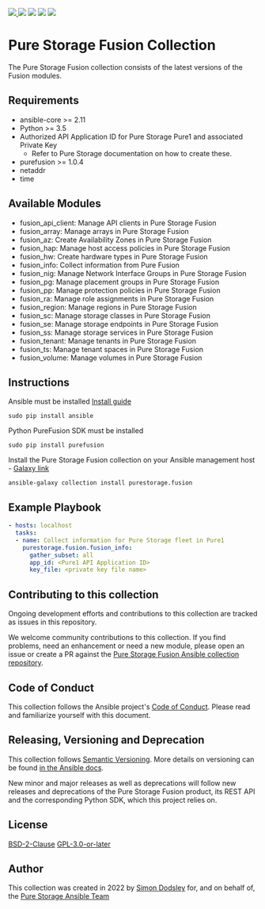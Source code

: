 <a href="https://github.com/Pure-Storage-Ansible/Fusion-Collection/releases/latest"><img src="https://img.shields.io/github/v/tag/Pure-Storage-Ansible/Fusion-Collection?label=release">
<a href="COPYING.GPLv3"><img src="https://img.shields.io/badge/license-GPL%20v3.0-brightgreen.svg"></a>
<img src="https://cla-assistant.io/readme/badge/Pure-Storage-Ansible/Fusion-Collection">
<img src="https://github.com/Pure-Storage-Ansible/Fusion-Collection/workflows/Pure%20Storage%20Ansible%20CI/badge.svg">
<a href="https://github.com/psf/black"><img src="https://img.shields.io/badge/code%20style-black-000000.svg"></a>

# Pure Storage Fusion Collection

The Pure Storage Fusion collection consists of the latest versions of the Fusion modules.

## Requirements

- ansible-core >= 2.11
- Python >= 3.5
- Authorized API Application ID for Pure Storage Pure1 and associated Private Key
  - Refer to Pure Storage documentation on how to create these. 
- purefusion >= 1.0.4
- netaddr
- time

## Available Modules

- fusion_api_client: Manage API clients in Pure Storage Fusion
- fusion_array: Manage arrays in Pure Storage Fusion
- fusion_az: Create Availability Zones in Pure Storage Fusion
- fusion_hap: Manage host access policies in Pure Storage Fusion
- fusion_hw: Create hardware types in Pure Storage Fusion
- fusion_info: Collect information from Pure Fusion
- fusion_nig: Manage Network Interface Groups in Pure Storage Fusion
- fusion_pg: Manage placement groups in Pure Storage Fusion
- fusion_pp: Manage protection policies in Pure Storage Fusion
- fusion_ra: Manage role assignments in Pure Storage Fusion
- fusion_region: Manage regions in Pure Storage Fusion
- fusion_sc: Manage storage classes in Pure Storage Fusion
- fusion_se: Manage storage endpoints in Pure Storage Fusion
- fusion_ss: Manage storage services in Pure Storage Fusion
- fusion_tenant: Manage tenants in Pure Storage Fusion
- fusion_ts: Manage tenant spaces in Pure Storage Fusion
- fusion_volume: Manage volumes in Pure Storage Fusion

## Instructions

Ansible must be installed [Install guide](https://docs.ansible.com/ansible/latest/installation_guide/intro_installation.html)
```
sudo pip install ansible
```

Python PureFusion SDK must be installed
```
sudo pip install purefusion
```

Install the Pure Storage Fusion collection on your Ansible management host - [Galaxy link](https://galaxy.ansible.com/purestorage/fusion)
```
ansible-galaxy collection install purestorage.fusion
```

## Example Playbook
```yaml
- hosts: localhost
  tasks:
  - name: Collect information for Pure Storage fleet in Pure1
    purestorage.fusion.fusion_info:
      gather_subset: all
      app_id: <Pure1 API Application ID>
      key_file: <private key file name>
```

## Contributing to this collection

Ongoing development efforts and contributions to this collection are tracked as issues in this repository.

We welcome community contributions to this collection. If you find problems, need an enhancement or need a new module, please open an issue or create a PR against the [Pure Storage Fusion Ansible collection repository](https://github.com/Pure-Storage-Ansible/Fusion-Collection/issues).

Code of Conduct
---------------
This collection follows the Ansible project's
[Code of Conduct](https://docs.ansible.com/ansible/devel/community/code_of_conduct.html).
Please read and familiarize yourself with this document.

Releasing, Versioning and Deprecation
-------------------------------------

This collection follows [Semantic Versioning](https://semver.org). More details on versioning can be found [in the Ansible docs](https://docs.ansible.com/ansible/latest/dev_guide/developing_collections.html#collection-versions).

New minor and major releases as well as deprecations will follow new releases and deprecations of the Pure Storage Fusion product, its REST API and the corresponding Python SDK, which this project relies on.

## License

[BSD-2-Clause](https://directory.fsf.org/wiki?title=License:FreeBSD)
[GPL-3.0-or-later](https://www.gnu.org/licenses/gpl-3.0.en.html)

## Author

This collection was created in 2022 by [Simon Dodsley](@sdodsley) for, and on behalf of, the [Pure Storage Ansible Team](pure-ansible-team@purestorage.com)
